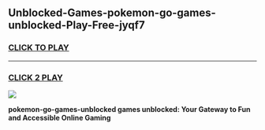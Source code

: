 
## Unblocked-Games-pokemon-go-games-unblocked-Play-Free-jyqf7
<h3>
<a href="https://premium76.site?title=pokemon-go-games-unblocked&ref=10A">CLICK TO PLAY</a></h3>
<hr>

<h3>
<a href="https://premium76.site?title=pokemon-go-games-unblocked&ref=10A">CLICK 2 PLAY</a>
  
</h3>

<a href="https://premium76.site?title=pokemon-go-games-unblocked&ref=10A"><img src="https://clearcache.store/games.png"></a>


**pokemon-go-games-unblocked games unblocked: Your Gateway to Fun and Accessible Online Gaming**
